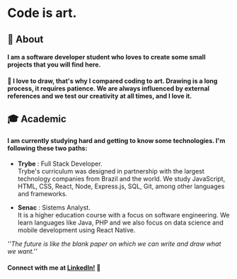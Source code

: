 # Code is art.

## :dash: About

#### I am a software developer student who loves to create some small projects that you will find here.

#### :art: I love to draw, that's why I compared coding to art. Drawing is a long process, it requires patience. We are always influenced by external references and we test our creativity at all times, and I love it.

## :mortar_board: Academic

#### I am currently studying hard and getting to know some technologies. I'm following these two paths:
- **Trybe** : Full Stack Developer.   
Trybe's curriculum was designed in partnership with the largest 
technology companies from Brazil and the world. 
We study JavaScript, HTML, CSS, React, Node, Express.js, SQL, Git,
among other languages ​​and frameworks.     

- **Senac** : Sistems Analyst.   
It is a higher education course with a focus on software engineering.  We learn languages ​​like Java, PHP and we also focus on data science and mobile development using React Native.
    


*''The future is like the blank paper on which we can write and draw what we want.''*

#### Connect with me at [LinkedIn!](https://www.linkedin.com/in/patrick-morais/) :purple_heart:
